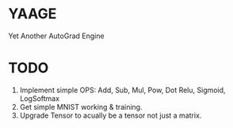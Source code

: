 # YAAGE
Yet Another AutoGrad Engine

# TODO


1. Implement simple OPS: Add, Sub, Mul, Pow, Dot Relu, Sigmoid, LogSoftmax
2. Get simple MNIST working & training.
3. Upgrade Tensor to acually be a tensor not just a matrix.

